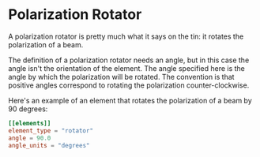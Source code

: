 # Polarization Rotator

A polarization rotator is pretty much what it says on the tin: it rotates the polarization of a beam.
 
The definition of a polarization rotator needs an angle, but in this case the angle isn't the orientation of the element. The angle specified here is the angle by which the polarization will be rotated. The convention is that positive angles correspond to rotating the polarization counter-clockwise.

Here's an example of an element that rotates the polarization of a beam by 90 degrees:
```toml
[[elements]]
element_type = "rotator"
angle = 90.0
angle_units = "degrees"
```
